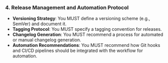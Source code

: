 ### 4. Release Management and Automation Protocol
- **Versioning Strategy**: You MUST define a versioning scheme (e.g., SemVer) and document it.
- **Tagging Protocol**: You MUST specify a tagging convention for releases.
- **Changelog Generation**: You MUST recommend a process for automated or manual changelog generation.
- **Automation Recommendations**: You MUST recommend how Git hooks and CI/CD pipelines should be integrated with the workflow for automation.